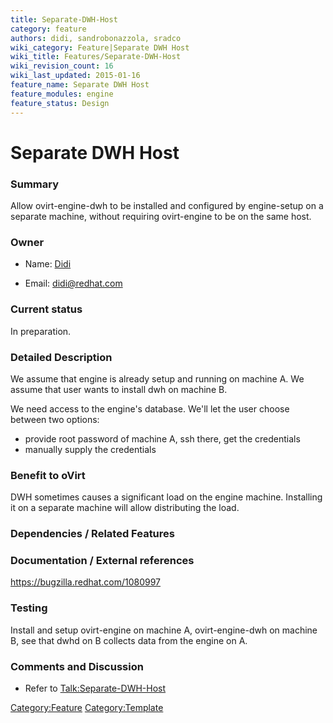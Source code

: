 ```yaml
---
title: Separate-DWH-Host
category: feature
authors: didi, sandrobonazzola, sradco
wiki_category: Feature|Separate DWH Host
wiki_title: Features/Separate-DWH-Host
wiki_revision_count: 16
wiki_last_updated: 2015-01-16
feature_name: Separate DWH Host
feature_modules: engine
feature_status: Design
---
```


# Separate DWH Host

### Summary

Allow ovirt-engine-dwh to be installed and configured by engine-setup on a separate machine, without requiring ovirt-engine to be on the same host.

### Owner

*   Name: [ Didi](User:Didi)

<!-- -->

*   Email: <didi@redhat.com>

### Current status

In preparation.

### Detailed Description

We assume that engine is already setup and running on machine A. We assume that user wants to install dwh on machine B.

We need access to the engine's database. We'll let the user choose between two options:

*   provide root password of machine A, ssh there, get the credentials
*   manually supply the credentials

### Benefit to oVirt

DWH sometimes causes a significant load on the engine machine. Installing it on a separate machine will allow distributing the load.

### Dependencies / Related Features

### Documentation / External references

<https://bugzilla.redhat.com/1080997>

### Testing

Install and setup ovirt-engine on machine A, ovirt-engine-dwh on machine B, see that dwhd on B collects data from the engine on A.

### Comments and Discussion

*   Refer to <Talk:Separate-DWH-Host>

<Category:Feature> <Category:Template>
